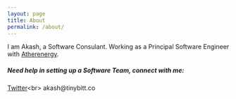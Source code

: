 ```yaml
---
layout: page
title: About
permalink: /about/
---
```


I am Akash, a Software Consulant.
Working as a Principal Software Engineer with [Atherenergy](https://atherenergy.com).

##### Need help in setting up a Software Team, connect with me:
[Twitter](https://twitter.com/aptro_)<br>
akash@tinybitt.co